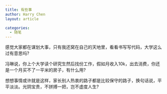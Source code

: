 ```yaml
---
title: 有些事
author: Harry Chen
layout: article

categories:
  - 随笔
---
```


  感觉大家都在谋划大事，只有我还窝在自己的天地里，看看书写写代码，大学这么过有意思吗?

  冯琳说，你上个大学读个研究生然后找份工作，假如月收入10k，出去消费，你还是一个月买不了一平米的房子，有什么用?

  想想事情或许就是这样，家长别人热衷的路子都是比较保守的路子，换句话说，平平淡淡。光阴宝贵，不拼搏一把，岂不虚度人生?

